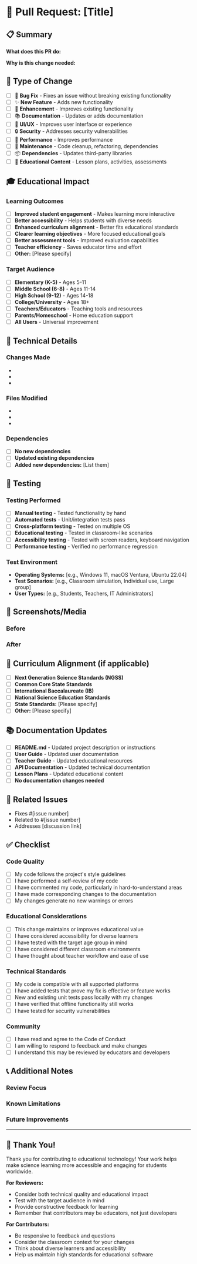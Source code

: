 # 🔄 Pull Request: [Title]

## 📋 Summary
<!-- Provide a brief summary of the changes -->

**What does this PR do:**


**Why is this change needed:**


## 🎯 Type of Change
<!-- Mark the type of change this PR represents -->
- [ ] 🐛 **Bug Fix** - Fixes an issue without breaking existing functionality
- [ ] ✨ **New Feature** - Adds new functionality
- [ ] 🔧 **Enhancement** - Improves existing functionality
- [ ] 📚 **Documentation** - Updates or adds documentation
- [ ] 🎨 **UI/UX** - Improves user interface or experience
- [ ] 🔒 **Security** - Addresses security vulnerabilities
- [ ] 🚀 **Performance** - Improves performance
- [ ] 🧹 **Maintenance** - Code cleanup, refactoring, dependencies
- [ ] 📦 **Dependencies** - Updates third-party libraries
- [ ] 🏫 **Educational Content** - Lesson plans, activities, assessments

## 🎓 Educational Impact
<!-- How does this change affect educational use? -->

### Learning Outcomes
<!-- What educational benefits does this provide? -->
- [ ] **Improved student engagement** - Makes learning more interactive
- [ ] **Better accessibility** - Helps students with diverse needs
- [ ] **Enhanced curriculum alignment** - Better fits educational standards
- [ ] **Clearer learning objectives** - More focused educational goals
- [ ] **Better assessment tools** - Improved evaluation capabilities
- [ ] **Teacher efficiency** - Saves educator time and effort
- [ ] **Other:** [Please specify]

### Target Audience
<!-- Who will benefit from this change? -->
- [ ] **Elementary (K-5)** - Ages 5-11
- [ ] **Middle School (6-8)** - Ages 11-14
- [ ] **High School (9-12)** - Ages 14-18
- [ ] **College/University** - Ages 18+
- [ ] **Teachers/Educators** - Teaching tools and resources
- [ ] **Parents/Homeschool** - Home education support
- [ ] **All Users** - Universal improvement

## 🔧 Technical Details

### Changes Made
<!-- List the specific changes -->
- 
- 
- 

### Files Modified
<!-- List the main files that were changed -->
- 
- 
- 

### Dependencies
<!-- Any new dependencies or version updates -->
- [ ] **No new dependencies**
- [ ] **Updated existing dependencies**
- [ ] **Added new dependencies:** [List them]

## 🧪 Testing
<!-- How have you tested these changes? -->

### Testing Performed
- [ ] **Manual testing** - Tested functionality by hand
- [ ] **Automated tests** - Unit/integration tests pass
- [ ] **Cross-platform testing** - Tested on multiple OS
- [ ] **Educational testing** - Tested in classroom-like scenarios
- [ ] **Accessibility testing** - Tested with screen readers, keyboard navigation
- [ ] **Performance testing** - Verified no performance regression

### Test Environment
<!-- Where did you test this? -->
- **Operating Systems:** [e.g., Windows 11, macOS Ventura, Ubuntu 22.04]
- **Test Scenarios:** [e.g., Classroom simulation, Individual use, Large group]
- **User Types:** [e.g., Students, Teachers, IT Administrators]

## 📸 Screenshots/Media
<!-- If applicable, add screenshots or videos showing the changes -->

### Before
<!-- How it looked/worked before the changes -->


### After
<!-- How it looks/works after the changes -->


## 🎯 Curriculum Alignment (if applicable)
<!-- How does this align with educational standards? -->
- [ ] **Next Generation Science Standards (NGSS)**
- [ ] **Common Core State Standards**
- [ ] **International Baccalaureate (IB)**
- [ ] **National Science Education Standards**
- [ ] **State Standards:** [Please specify]
- [ ] **Other:** [Please specify]

## 📚 Documentation Updates
<!-- What documentation needs to be updated? -->
- [ ] **README.md** - Updated project description or instructions
- [ ] **User Guide** - Updated user documentation
- [ ] **Teacher Guide** - Updated educational resources
- [ ] **API Documentation** - Updated technical documentation
- [ ] **Lesson Plans** - Updated educational content
- [ ] **No documentation changes needed**

## 🔗 Related Issues
<!-- Link any related issues or discussions -->
- Fixes #[issue number]
- Related to #[issue number]
- Addresses [discussion link]

## ✅ Checklist
<!-- Please check all applicable items -->

### Code Quality
- [ ] My code follows the project's style guidelines
- [ ] I have performed a self-review of my code
- [ ] I have commented my code, particularly in hard-to-understand areas
- [ ] I have made corresponding changes to the documentation
- [ ] My changes generate no new warnings or errors

### Educational Considerations
- [ ] This change maintains or improves educational value
- [ ] I have considered accessibility for diverse learners
- [ ] I have tested with the target age group in mind
- [ ] I have considered different classroom environments
- [ ] I have thought about teacher workflow and ease of use

### Technical Standards
- [ ] My code is compatible with all supported platforms
- [ ] I have added tests that prove my fix is effective or feature works
- [ ] New and existing unit tests pass locally with my changes
- [ ] I have verified that offline functionality still works
- [ ] I have tested for security vulnerabilities

### Community
- [ ] I have read and agree to the Code of Conduct
- [ ] I am willing to respond to feedback and make changes
- [ ] I understand this may be reviewed by educators and developers

## 📞 Additional Notes
<!-- Any additional information for reviewers -->

### Review Focus
<!-- What should reviewers pay special attention to? -->


### Known Limitations
<!-- Are there any known issues or limitations? -->


### Future Improvements
<!-- What could be improved in future PRs? -->


---

## 🎉 Thank You!
Thank you for contributing to educational technology! Your work helps make science learning more accessible and engaging for students worldwide.

**For Reviewers:**
- Consider both technical quality and educational impact
- Test with the target audience in mind
- Provide constructive feedback for learning
- Remember that contributors may be educators, not just developers

**For Contributors:**
- Be responsive to feedback and questions
- Consider the classroom context for your changes
- Think about diverse learners and accessibility
- Help us maintain high standards for educational software 